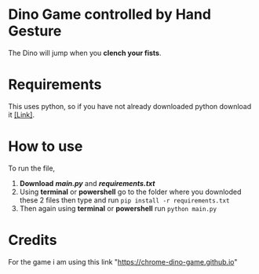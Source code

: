 # Dino Game controlled by Hand Gesture

The Dino will jump when you **clench your fists**.

# Requirements
This uses python, so if you have not already downloaded python download it [[Link]](https://www.python.org/downloads/).

# How to use
To run the file, 
1. **Download** ***main.py*** and ***requirements.txt***
2. Using **terminal** or **powershell** go to the folder where you downloded these 2 files then type and run 
    `pip install -r requirements.txt`
3. Then again using **terminal** or **powershell** run
    `python main.py`

# Credits 
For the game i am using this link "https://chrome-dino-game.github.io"
